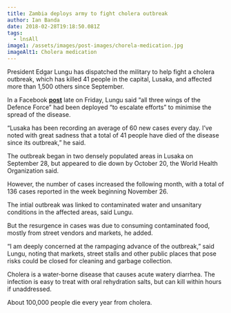 ```yaml
---
title: Zambia deploys army to fight cholera outbreak
author: Ian Banda
date: 2018-02-28T19:18:50.081Z
tags:
  - lnsAll
image1: /assets/images/post-images/chorela-medication.jpg
imageAlt1: Cholera medication
---
```

<!--StartFragment-->

President Edgar Lungu has dispatched the military to help fight a cholera outbreak, which has killed 41 people in the capital, Lusaka, and affected more than 1,500 others since September.

In a Facebook **[post](https://www.facebook.com/EdgarChagwaLungu/posts/1676327289090156)** late on Friday, Lungu said “all three wings of the Defence Force” had been deployed “to escalate efforts” to minimise the spread of the disease.

“Lusaka has been recording an average of 60 new cases every day. I’ve noted with great sadness that a total of 41 people have died of the disease since its outbreak,” he said.

The outbreak began in two densely populated areas in Lusaka on September 28, but appeared to die down by October 20, the World Health Organization said.

However, the number of cases increased the following month, with a total of 136 cases reported in the week beginning November 26.

The intial outbreak was linked to contaminated water and unsanitary conditions in the affected areas, said Lungu.

But the resurgence in cases was due to consuming contaminated food, mostly from street vendors and markets, he added.

“I am deeply concerned at the rampaging advance of the outbreak,” said Lungu, noting that markets, street stalls and other public places that pose risks could be closed for cleaning and garbage collection.

Cholera is a water-borne disease that causes acute watery diarrhea. The infection is easy to treat with oral rehydration salts, but can kill within hours if unaddressed.

About 100,000 people die every year from cholera.

<!--EndFragment-->
